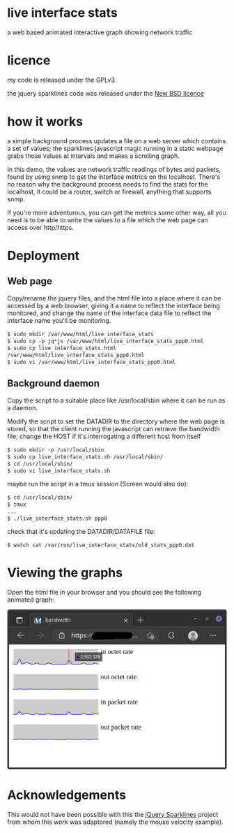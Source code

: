 # live interface stats

a web based animated interactive graph showing network traffic


# licence

my code is released under the GPLv3

the jquery sparklines code was released under the 
<a href="https://opensource.org/licenses/BSD-3-Clause">New BSD licence</a>


# how it works

a simple background process updates a file on a web server which
contains a set of values; the sparklines javascript magic running
in a static webpage grabs those values at intervals and makes a
scrolling graph.

In this demo, the values are network traffic readings of bytes and
packets, found by using snmp to get the interface metrics on the
localhost. There's no reason why the background process needs to
find the stats for the localhost, it could be a router, switch or
firewall, anything that supports snmp.

If you're more adventurous, you can get the metrics some other way,
all you need is to be able to write the values to a file which the
web page can access over http/https.


# Deployment

## Web page
Copy/rename the jquery files, and the html file into a place where it can be accessed by a web
browser, giving it a name to reflect the interface being monitored, and
change the name of the interface data file to reflect the interface name
you'll be monitoring.

```
$ sudo mkdir /var/www/html/live_interface_stats
$ sudo cp -p jq*js /var/www/html/live_interface_stats_ppp0.html
$ sudo cp live_interface_stats.html /var/www/html/live_interface_stats_ppp0.html
$ sudo vi /var/www/html/live_interface_stats_ppp0.html
```

## Background daemon

Copy the script to a suitable place like /usr/local/sbin where it can 
be run as a daemon.

Modify the script to set the DATADIR to the directory where the web page
is stored, so that the client running the javascript can retrieve the
bandwidth file; change the HOST if it's interrogating a different host
from itself

```
$ sudo mkdir -p /usr/local/sbin
$ sudo cp live_interface_stats.sh /usr/local/sbin/
$ cd /usr/local/sbin/
$ sudo vi live_interface_stats.sh
```

maybe run the script in a tmux session (Screen would also do):
```
$ cd /usr/local/sbin/
$ tmux
...
$ ./live_interface_stats.sh ppp0
```

check that it's updating the DATADIR/DATAFILE file:
```
$ watch cat /var/run/live_interface_stats/old_stats_ppp0.dat
```


# Viewing the graphs

Open the html file in your browser and you should see the following
animated graph:

![Interface graph](https://github.com/speculatrix/live_interface_stats/raw/main/live_interface_stats.png)


# Acknowledgements

This would not have been possible with this the <a href="https://omnipotent.net/jquery.sparkline/#s-about">jQuery Sparklines</a> project
from whom this work was adaptored (namely the mouse velocity example).


